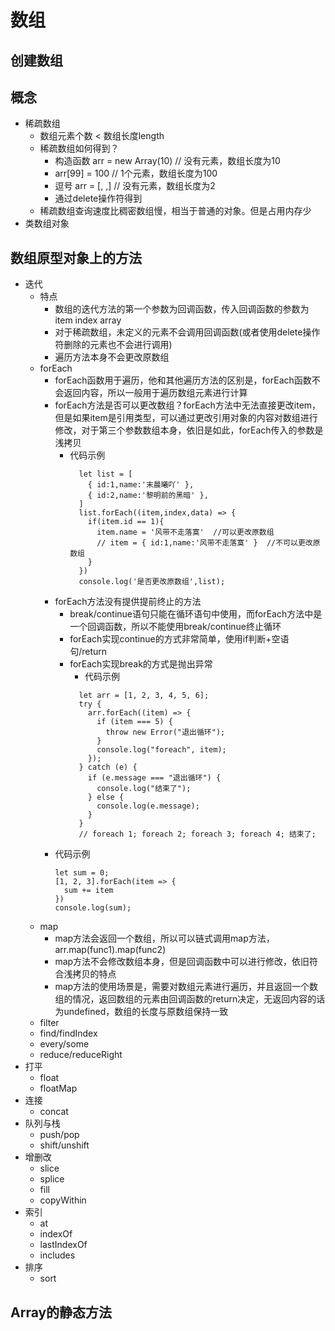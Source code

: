 # 数组
## 创建数组
## 概念
- 稀疏数组
  - 数组元素个数 < 数组长度length
  - 稀疏数组如何得到？
    - 构造函数 arr = new Array(10) // 没有元素，数组长度为10
    - arr[99] = 100 // 1个元素，数组长度为100
    - 逗号 arr = [, ,] // 没有元素，数组长度为2
    - 通过delete操作符得到
  - 稀疏数组查询速度比稠密数组慢，相当于普通的对象。但是占用内存少
- 类数组对象
## 数组原型对象上的方法
- 迭代
  - 特点
    - 数组的迭代方法的第一个参数为回调函数，传入回调函数的参数为item index array
    - 对于稀疏数组，未定义的元素不会调用回调函数(或者使用delete操作符删除的元素也不会进行调用)
    - 遍历方法本身不会更改原数组
  - forEach
    - forEach函数用于遍历，他和其他遍历方法的区别是，forEach函数不会返回内容，所以一般用于遍历数组元素进行计算
    - forEach方法是否可以更改数组？forEach方法中无法直接更改item，但是如果item是引用类型，可以通过更改引用对象的内容对数组进行修改，对于第三个参数数组本身，依旧是如此，forEach传入的参数是浅拷贝
      - 代码示例
        ```
          let list = [
            { id:1,name:'末晨曦吖' },
            { id:2,name:'黎明前的黑暗' },
          ]
          list.forEach((item,index,data) => {
            if(item.id == 1){
              item.name = '风带不走落寞'  //可以更改原数组
              // item = { id:1,name:'风带不走落寞' }  //不可以更改原数组
            }
          })
          console.log('是否更改原数组',list);
        ```
    - forEach方法没有提供提前终止的方法
      - break/continue语句只能在循环语句中使用，而forEach方法中是一个回调函数，所以不能使用break/continue终止循环
      - forEach实现continue的方式非常简单，使用if判断+空语句/return
      - forEach实现break的方式是抛出异常
        - 代码示例
        ```
          let arr = [1, 2, 3, 4, 5, 6];
          try {
            arr.forEach((item) => {
              if (item === 5) {
                throw new Error("退出循环");
              }
              console.log("foreach", item);
            });
          } catch (e) {
            if (e.message === "退出循环") {
              console.log("结束了");
            } else {
              console.log(e.message);
            }
          }
          // foreach 1; foreach 2; foreach 3; foreach 4; 结束了;
        ```
    - 代码示例
        ```
        let sum = 0;
        [1, 2, 3].forEach(item => {
          sum += item
        })
        console.log(sum);
        ```
  - map
    - map方法会返回一个数组，所以可以链式调用map方法，arr.map(func1).map(func2)
    - map方法不会修改数组本身，但是回调函数中可以进行修改，依旧符合浅拷贝的特点
    - map方法的使用场景是，需要对数组元素进行遍历，并且返回一个数组的情况，返回数组的元素由回调函数的return决定，无返回内容的话为undefined，数组的长度与原数组保持一致
  - filter
  - find/findIndex
  - every/some
  - reduce/reduceRight
- 打平
  - float
  - floatMap
- 连接
  - concat
- 队列与栈
  - push/pop
  - shift/unshift
- 增删改
  - slice
  - splice
  - fill
  - copyWithin
- 索引
  - at
  - indexOf
  - lastIndexOf
  - includes
- 排序
  - sort
## Array的静态方法